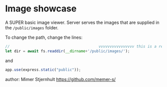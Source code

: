 # Image showcase

A SUPER basic image viewer. Server serves the images that are supplied in the `/public/images` folder.

To change the path, change the lines:

```js
//	                                      vvvvvvvvvvvvvvvv this is a relative path to the folder of images
let dir = await fs.readdir(__dirname+'/public/images/');
```
and
```js
app.use(express.static("public"));
```

author: Mimer Stjernhult https://github.com/memer-s/

